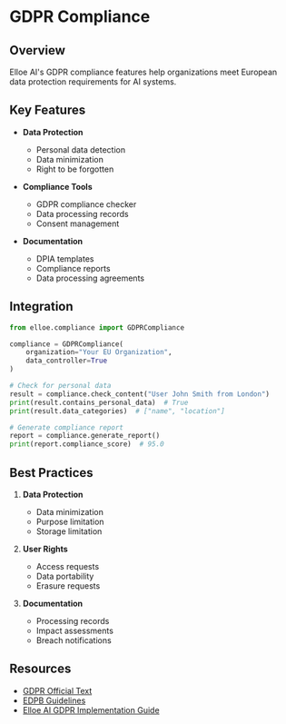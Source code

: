 # GDPR Compliance

## Overview

Elloe AI's GDPR compliance features help organizations meet European data protection requirements for AI systems.

## Key Features

- **Data Protection**
  - Personal data detection
  - Data minimization
  - Right to be forgotten

- **Compliance Tools**
  - GDPR compliance checker
  - Data processing records
  - Consent management

- **Documentation**
  - DPIA templates
  - Compliance reports
  - Data processing agreements

## Integration

```python
from elloe.compliance import GDPRCompliance

compliance = GDPRCompliance(
    organization="Your EU Organization",
    data_controller=True
)

# Check for personal data
result = compliance.check_content("User John Smith from London")
print(result.contains_personal_data)  # True
print(result.data_categories)  # ["name", "location"]

# Generate compliance report
report = compliance.generate_report()
print(report.compliance_score)  # 95.0
```

## Best Practices

1. **Data Protection**
   - Data minimization
   - Purpose limitation
   - Storage limitation

2. **User Rights**
   - Access requests
   - Data portability
   - Erasure requests

3. **Documentation**
   - Processing records
   - Impact assessments
   - Breach notifications

## Resources

- [GDPR Official Text](https://gdpr-info.eu/)
- [EDPB Guidelines](https://edpb.europa.eu/our-work-tools/our-documents_en)
- [Elloe AI GDPR Implementation Guide](https://docs.elloe.ai/gdpr) 